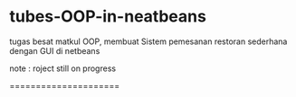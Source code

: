 # tubes-OOP-in-neatbeans
tugas besat matkul OOP, membuat Sistem pemesanan restoran sederhana dengan GUI di netbeans

note : roject still on progress

=====================
